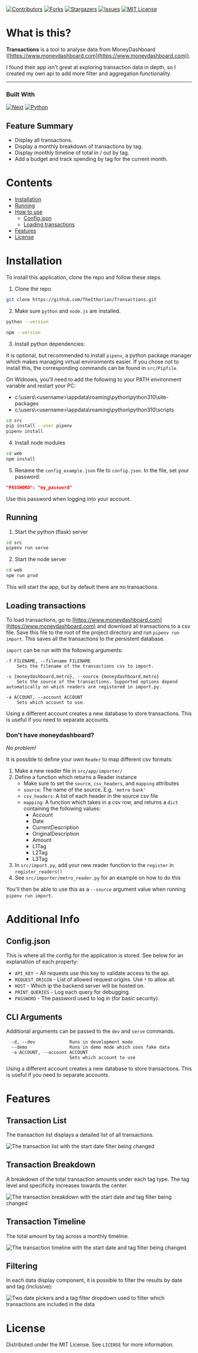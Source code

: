 [![Contributors][contributors-shield]][contributors-url]
[![Forks][forks-shield]][forks-url]
[![Stargazers][stars-shield]][stars-url]
[![Issues][issues-shield]][issues-url]
[![MIT License][license-shield]][license-url]

# What is this?

**Transactions** is a tool to analyse data from MoneyDashboard ([https://www.moneydashboard.com](https://www.moneydashboard.com)).

I found their app isn't great at exploring transaction data in depth, so I created my own api to add more filter and aggregation functionality.

---

### Built With

[![Next][next.js]][next-url] [![Python][python]][python-url]

## Feature Summary

-   Display all transactions.
-   Display a monthly breakdown of transactions by tag.
-   Display monthly timeline of total in / out by tag.
-   Add a budget and track spending by tag for the current month.

# Contents

-   [Installation](#installation)
-   [Running](##running)
-   [How to use](#how-to-use)
    -   [Config.json](#config.json)
    -   [Loading transactions](#loading-transactions)
-   [Features](#features)
-   [License](#license)

# Installation

To install this application, clone the repo and follow these steps.

1. Clone the repo

```sh
git clone https://github.com/TheIthorian/Transactions.git
```

2.  Make sure `python` and `node.js` are installed.

```sh
python --version
```

```sh
npm --version
```

3.  Install python dependencies:

It is optional, but recommended to install `pipenv`, a python package manager which makes managing virtual environments easier.
If you chose not to install this, the corresponding commands can be found in `src/Pipfile`.

On Widnows, you'll need to add the following to your PATH environment variable and restart your PC:

-   c:\users\\<username\>\appdata\roaming\python\python310\site-packages
-   c:\users\\<username\>\appdata\roaming\python\python310\scripts

```sh
cd src
pip install --user pipenv
pipenv install
```

4.  Install node modules

```sh
cd web
npm install
```

5. Rename the `config_example.json` file to `config.json`. In the file, set your password:

```json
"PASSWORD": "my_password"
```

Use this password when logging into your account.

## Running

1. Start the python (flask) server

```sh
cd src
pipenv run serve
```

2. Start the node server

```sh
cd web
npm run prod
```

This will start the app, but by default there are no transactions.

## Loading transactions

To load transactions, go to [https://www.moneydashboard.com](https://www.moneydashboard.com) and download all transactions to a csv file. Save this file to the root of the project directory and run `pipenv run import`. This saves all the transactions to the persistent database.

`import` can be run with the following arguments:

```-h, --help show this help message and exit.
-f FILENAME, --filename FILENAME
    Sets the filename of the transactions csv to import.

-s {moneydashboard,metro}, --source {moneydashboard,metro}
    Sets the source of the transactions. Supported options depend automatically on which readers are registered in import.py.

-a ACCOUNT, --account ACCOUNT
    Sets which account to use.
```

Using a different account creates a new database to store transactions. This is useful if you need to separate accounts.

### Don't have moneydashboard?

_No problem!_

It is possible to define your own `Reader` to map different csv formats:

1. Make a new reader file in `src/app/importer/`
2. Define a function which returns a Reader instance
    - Make sure to set the `source`, `csv_headers`, and `mapping` attributes
    - `source`: The name of the source. E.g. `'metro bank'`
    - `csv_headers`: A list of each header in the source csv file
    - `mapping`: A function which takes in a csv row, and returns a `dict` containing the following values:
        - Account
        - Date
        - CurrentDescription
        - OriginalDescription
        - Amount
        - L1Tag
        - L2Tag
        - L3Tag
3. In `src/import.py`, add your new reader function to the `register` in `register_readers()`
4. See `src/importer/metro_reader.py` for an example on how to do this

You'll then be able to use this as a `--source` argument value when running `pipenv run import`.

# Additional Info

## Config.json

This is where all the config for the application is stored. See below for an explanation of each property:

-   `API_KEY `- All requests use this key to validate access to the api.
-   `REQUEST_ORIGIN` - List of allowed request origins. Use `*` to allow all.
-   `HOST` - Which ip the backend server will be hosted on.
-   `PRINT_QUERIES` - Log each query for debugging.
-   `PASSWORD` - The password used to log in (for basic security).

## CLI Arguments

Additional arguments can be passed to the `dev` and `serve` commands.

```-h, --help           show this help message and exit
  -d, --dev             Runs in development mode
  --demo                Runs in demo mode which uses fake data
  -a ACCOUNT, --account ACCOUNT
                        Sets which account to use
```

Using a different account creates a new database to store transactions. This is useful if you need to separate accounts.

# Features

## Transaction List

The transaction list displays a detailed list of all transactions.

![The transaction list with the start date filter being changed](./project/list-demo.gif 'Transaction list example')

## Transaction Breakdown

A breakdown of the total transaction amounts under each tag type. The tag level and specificity increases towards the center.

![The transaction breakdown with the start date and tag filter being changed](./project/breakdown-demo.gif 'Transaction breakdown example')

## Transaction Timeline

The total amount by tag across a monthly timeline.

![The transaction timeline with the start date and tag filter being changed](./project/timeline-demo.gif 'Transaction timeline example')

## Filtering

In each data display component, it is possible to filter the results by date and tag (inclusive):

![Two date pickers and a tag filter dropdown used to filter which transactions are included in the data](./project/Filter-example.png 'Filtering example')

# License

Distributed under the MIT License. See `LICENSE` for more information.

<!-- MARKDOWN LINKS & IMAGES -->
<!-- https://www.markdownguide.org/basic-syntax/#reference-style-links -->

[contributors-shield]: https://img.shields.io/github/contributors/TheIthorian/Transactions.svg?style=for-the-badge
[contributors-url]: https://github.com/TheIthorian/Transactions/graphs/contributors
[forks-shield]: https://img.shields.io/github/forks/TheIthorian/Transactions.svg?style=for-the-badge
[forks-url]: https://github.com/TheIthorian/Transactions/network/members
[stars-shield]: https://img.shields.io/github/stars/TheIthorian/Transactions.svg?style=for-the-badge
[stars-url]: https://github.com/TheIthorian/Transactions/stargazers
[issues-shield]: https://img.shields.io/github/issues/TheIthorian/Transactions.svg?style=for-the-badge
[issues-url]: https://github.com/TheIthorian/Transactions/issues
[license-shield]: https://img.shields.io/github/license/TheIthorian/Transactions.svg?style=for-the-badge
[license-url]: https://github.com/TheIthorian/Transactions/blob/master/LICENSE
[next.js]: https://img.shields.io/badge/next.js-000000?style=for-the-badge&logo=nextdotjs&logoColor=white
[next-url]: https://nextjs.org/
[python]: https://img.shields.io/badge/python-3670A0?style=for-the-badge&logo=python&logoColor=ffdd54
[python-url]: https://python.org/
